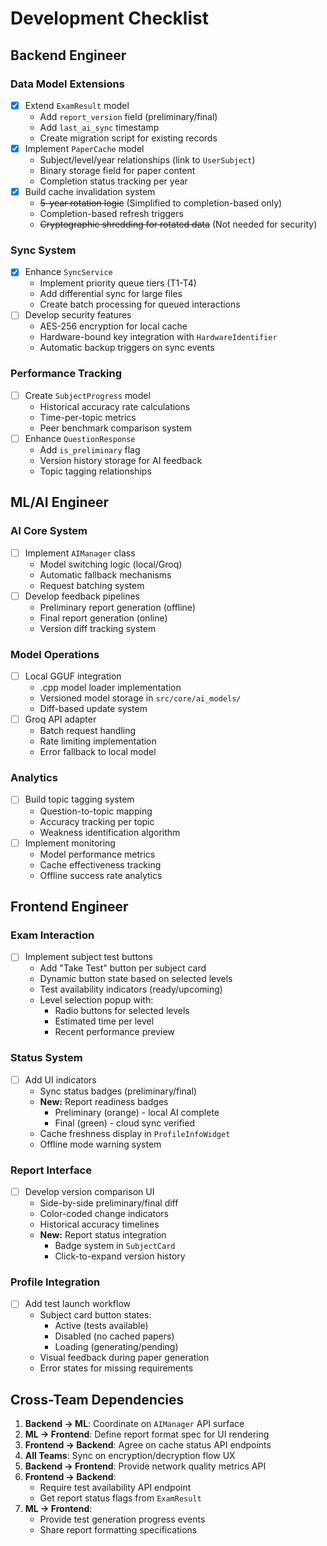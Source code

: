 # Development Checklist

## Backend Engineer

### Data Model Extensions
- [x] Extend `ExamResult` model
  - Add `report_version` field (preliminary/final)
  - Add `last_ai_sync` timestamp
  - Create migration script for existing records
- [x] Implement `PaperCache` model
  - Subject/level/year relationships (link to `UserSubject`)
  - Binary storage field for paper content
  - Completion status tracking per year
- [x] Build cache invalidation system
  - ~~5-year rotation logic~~ (Simplified to completion-based only)
  - Completion-based refresh triggers
  - ~~Cryptographic shredding for rotated data~~ (Not needed for security)

### Sync System
- [x] Enhance `SyncService`
  - Implement priority queue tiers (T1-T4)
  - Add differential sync for large files
  - Create batch processing for queued interactions
- [ ] Develop security features
  - AES-256 encryption for local cache
  - Hardware-bound key integration with `HardwareIdentifier`
  - Automatic backup triggers on sync events

### Performance Tracking
- [ ] Create `SubjectProgress` model
  - Historical accuracy rate calculations
  - Time-per-topic metrics
  - Peer benchmark comparison system
- [ ] Enhance `QuestionResponse`
  - Add `is_preliminary` flag
  - Version history storage for AI feedback
  - Topic tagging relationships

## ML/AI Engineer

### AI Core System
- [ ] Implement `AIManager` class
  - Model switching logic (local/Groq)
  - Automatic fallback mechanisms
  - Request batching system
- [ ] Develop feedback pipelines
  - Preliminary report generation (offline)
  - Final report generation (online)
  - Version diff tracking system

### Model Operations
- [ ] Local GGUF integration
  - .cpp model loader implementation
  - Versioned model storage in `src/core/ai_models/`
  - Diff-based update system
- [ ] Groq API adapter
  - Batch request handling
  - Rate limiting implementation
  - Error fallback to local model

### Analytics
- [ ] Build topic tagging system
  - Question-to-topic mapping
  - Accuracy tracking per topic
  - Weakness identification algorithm
- [ ] Implement monitoring
  - Model performance metrics
  - Cache effectiveness tracking
  - Offline success rate analytics

## Frontend Engineer

### Exam Interaction
- [ ] Implement subject test buttons
  - Add "Take Test" button per subject card
  - Dynamic button state based on selected levels
  - Test availability indicators (ready/upcoming)
  - Level selection popup with:
    - Radio buttons for selected levels
    - Estimated time per level
    - Recent performance preview

### Status System
- [ ] Add UI indicators
  - Sync status badges (preliminary/final)
  - **New:** Report readiness badges
    - Preliminary (orange) - local AI complete
    - Final (green) - cloud sync verified
  - Cache freshness display in `ProfileInfoWidget`
  - Offline mode warning system

### Report Interface
- [ ] Develop version comparison UI
  - Side-by-side preliminary/final diff
  - Color-coded change indicators
  - Historical accuracy timelines
  - **New:** Report status integration
    - Badge system in `SubjectCard`
    - Click-to-expand version history

### Profile Integration
- [ ] Add test launch workflow
  - Subject card button states:
    - Active (tests available)
    - Disabled (no cached papers)
    - Loading (generating/pending)
  - Visual feedback during paper generation
  - Error states for missing requirements

## Cross-Team Dependencies
1. **Backend → ML**: Coordinate on `AIManager` API surface
2. **ML → Frontend**: Define report format spec for UI rendering
3. **Frontend → Backend**: Agree on cache status API endpoints
4. **All Teams**: Sync on encryption/decryption flow UX
5. **Backend → Frontend**: Provide network quality metrics API
6. **Frontend → Backend**: 
   - Require test availability API endpoint
   - Get report status flags from `ExamResult`
7. **ML → Frontend**:
   - Provide test generation progress events
   - Share report formatting specifications
